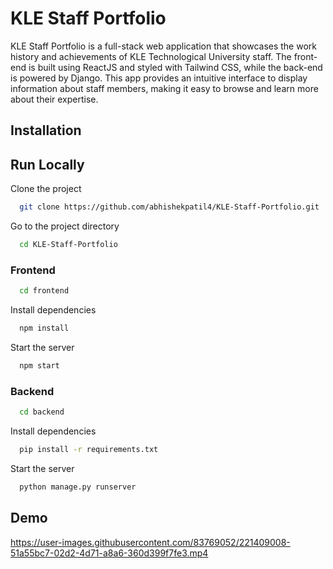 
# KLE Staff Portfolio

KLE Staff Portfolio is a full-stack web application that showcases the work history and achievements of KLE Technological University staff. The front-end is built using ReactJS and styled with Tailwind CSS, while the back-end is powered by Django. This app provides an intuitive interface to display information about staff members, making it easy to browse and learn more about their expertise.




## Installation


## Run Locally

Clone the project

```bash
  git clone https://github.com/abhishekpatil4/KLE-Staff-Portfolio.git
```

Go to the project directory

```bash
  cd KLE-Staff-Portfolio
```

### Frontend

```bash
  cd frontend
```
Install dependencies

```bash
  npm install
```
Start the server 

```bash
  npm start
```
    
### Backend 

```bash
  cd backend
```

Install dependencies

```bash
  pip install -r requirements.txt
```

Start the server

```bash
  python manage.py runserver
```


## Demo

https://user-images.githubusercontent.com/83769052/221409008-51a55bc7-02d2-4d71-a8a6-360d399f7fe3.mp4



